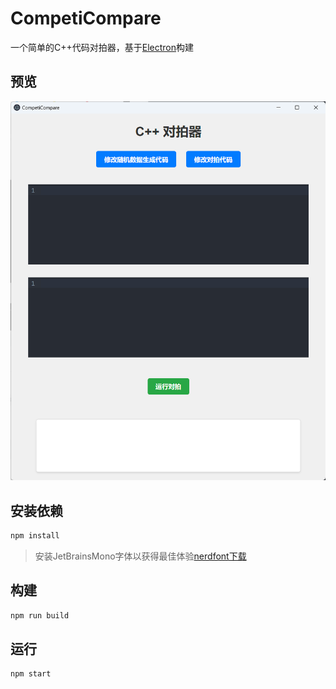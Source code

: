 # CompetiCompare
一个简单的C++代码对拍器，基于[Electron](https://www.electronjs.org/)构建

## 预览
![预览图](preview.png)

## 安装依赖
```bash
npm install
```
> 安装JetBrainsMono字体以获得最佳体验[nerdfont下载](https://www.nerdfonts.com/font-downloads)
## 构建
```bash
npm run build
```
## 运行
```
npm start
```
